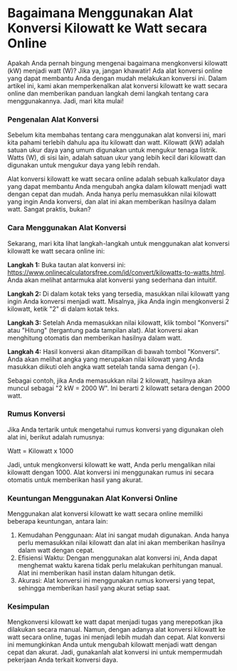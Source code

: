 Bagaimana Menggunakan Alat Konversi Kilowatt ke Watt secara Online
==================================================================

Apakah Anda pernah bingung mengenai bagaimana mengkonversi kilowatt (kW) menjadi watt (W)? Jika ya, jangan khawatir! Ada alat konversi online yang dapat membantu Anda dengan mudah melakukan konversi ini. Dalam artikel ini, kami akan memperkenalkan alat konversi kilowatt ke watt secara online dan memberikan panduan langkah demi langkah tentang cara menggunakannya. Jadi, mari kita mulai!

### Pengenalan Alat Konversi

Sebelum kita membahas tentang cara menggunakan alat konversi ini, mari kita pahami terlebih dahulu apa itu kilowatt dan watt. Kilowatt (kW) adalah satuan ukur daya yang umum digunakan untuk mengukur tenaga listrik. Watts (W), di sisi lain, adalah satuan ukur yang lebih kecil dari kilowatt dan digunakan untuk mengukur daya yang lebih rendah.

Alat konversi kilowatt ke watt secara online adalah sebuah kalkulator daya yang dapat membantu Anda mengubah angka dalam kilowatt menjadi watt dengan cepat dan mudah. Anda hanya perlu memasukkan nilai kilowatt yang ingin Anda konversi, dan alat ini akan memberikan hasilnya dalam watt. Sangat praktis, bukan?

### Cara Menggunakan Alat Konversi

Sekarang, mari kita lihat langkah-langkah untuk menggunakan alat konversi kilowatt ke watt secara online ini:

**Langkah 1:** Buka tautan alat konversi ini: <https://www.onlinecalculatorsfree.com/id/convert/kilowatts-to-watts.html>. Anda akan melihat antarmuka alat konversi yang sederhana dan intuitif.

**Langkah 2:** Di dalam kotak teks yang tersedia, masukkan nilai kilowatt yang ingin Anda konversi menjadi watt. Misalnya, jika Anda ingin mengkonversi 2 kilowatt, ketik "2" di dalam kotak teks.

**Langkah 3:** Setelah Anda memasukkan nilai kilowatt, klik tombol "Konversi" atau "Hitung" (tergantung pada tampilan alat). Alat konversi akan menghitung otomatis dan memberikan hasilnya dalam watt.

**Langkah 4:** Hasil konversi akan ditampilkan di bawah tombol "Konversi". Anda akan melihat angka yang merupakan nilai kilowatt yang Anda masukkan diikuti oleh angka watt setelah tanda sama dengan (=).

Sebagai contoh, jika Anda memasukkan nilai 2 kilowatt, hasilnya akan muncul sebagai "2 kW = 2000 W". Ini berarti 2 kilowatt setara dengan 2000 watt.

### Rumus Konversi

Jika Anda tertarik untuk mengetahui rumus konversi yang digunakan oleh alat ini, berikut adalah rumusnya:

Watt = Kilowatt x 1000

Jadi, untuk mengkonversi kilowatt ke watt, Anda perlu mengalikan nilai kilowatt dengan 1000. Alat konversi ini menggunakan rumus ini secara otomatis untuk memberikan hasil yang akurat.

### Keuntungan Menggunakan Alat Konversi Online

Menggunakan alat konversi kilowatt ke watt secara online memiliki beberapa keuntungan, antara lain:

1. Kemudahan Penggunaan: Alat ini sangat mudah digunakan. Anda hanya perlu memasukkan nilai kilowatt dan alat ini akan memberikan hasilnya dalam watt dengan cepat.
2. Efisiensi Waktu: Dengan menggunakan alat konversi ini, Anda dapat menghemat waktu karena tidak perlu melakukan perhitungan manual. Alat ini memberikan hasil instan dalam hitungan detik.
3. Akurasi: Alat konversi ini menggunakan rumus konversi yang tepat, sehingga memberikan hasil yang akurat setiap saat.

### Kesimpulan

Mengkonversi kilowatt ke watt dapat menjadi tugas yang merepotkan jika dilakukan secara manual. Namun, dengan adanya alat konversi kilowatt ke watt secara online, tugas ini menjadi lebih mudah dan cepat. Alat konversi ini memungkinkan Anda untuk mengubah kilowatt menjadi watt dengan cepat dan akurat. Jadi, gunakanlah alat konversi ini untuk mempermudah pekerjaan Anda terkait konversi daya.